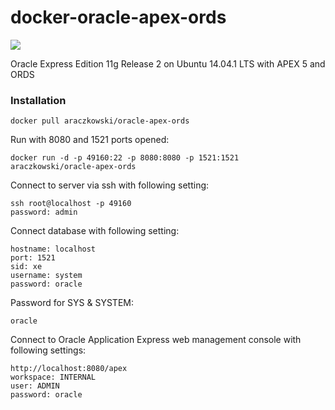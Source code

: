 docker-oracle-apex-ords
============================
[![](https://badge.imagelayers.io/araczkowski/oracle-apex-ords:latest.svg)](https://imagelayers.io/?images=araczkowski/oracle-apex-ords:latest 'Get your own badge on imagelayers.io')

Oracle Express Edition 11g Release 2 on Ubuntu 14.04.1 LTS with APEX 5 and ORDS

### Installation

    docker pull araczkowski/oracle-apex-ords

Run with 8080 and 1521 ports opened:

    docker run -d -p 49160:22 -p 8080:8080 -p 1521:1521 araczkowski/oracle-apex-ords

Connect to server via ssh with following setting:

    ssh root@localhost -p 49160
    password: admin

Connect database with following setting:

    hostname: localhost
    port: 1521
    sid: xe
    username: system
    password: oracle

Password for SYS & SYSTEM:

    oracle

Connect to Oracle Application Express web management console with following settings:

    http://localhost:8080/apex
    workspace: INTERNAL
    user: ADMIN
    password: oracle
